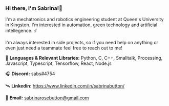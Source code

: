 ### Hi there, I'm Sabrina!🌌

I'm a mechatronics and robotics engineering student at Queen's University in Kingston. I'm interested in automation, green technology and artificial intellegence. ☄️

I'm always interested in side projects, so if you need help on anything or even just need a teammate feel free to reach out to me!

🌊 **Languages & Relevant Libraries:** Python, C, C++, Smalltalk, Processing, Javascript, Typescript, Tensorflow, React, Node.js

🎧 **Discord:** sabs#4754

🛰️ **Linkedin:** https://www.linkedin.com/in/sabrinabutton/

📨 **Email:** sabrinarosebutton@gmail.com

